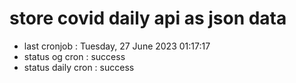 # store covid daily api as json data

- last cronjob : Tuesday, 27 June 2023 01:17:17
- status og cron : success
- status daily cron : success
      
      